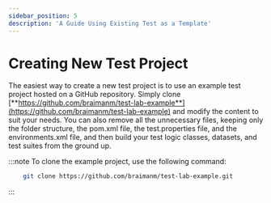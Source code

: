 ```yaml
---
sidebar_position: 5
description: 'A Guide Using Existing Test as a Template'
---
```


# Creating New Test Project

The easiest way to create a new test project is to use an example test project hosted on a GitHub repository. Simply clone [**https://github.com/braimanm/test-lab-example**](https://github.com/braimanm/test-lab-example) and modify the content to suit your needs. You can also remove all the unnecessary files, keeping only the folder structure, the pom.xml file, the test.properties file, and the environments.xml file, and then build your test logic classes, datasets, and test suites from the ground up.

:::note
To clone the example project, use the following command:

```bash
    git clone https://github.com/braimanm/test-lab-example.git
```

:::
